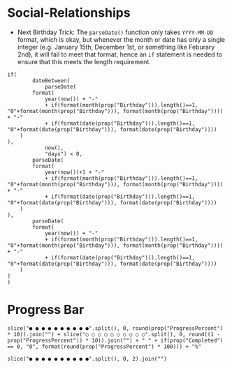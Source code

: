 # Social-Relationships
* Next Birthday
Trick: The `parseDate()` function only takes `YYYY-MM-DD` format, which is okay, but whenever the month or date has only a single integer (e.g. January 15th, December 1st, or something like Feburary 2nd), it will fail to meet that format, hence an `if` statement is needed to ensure that this meets the length requirement.
```
if(
		dateBetween(
			parseDate(
        format(
            year(now()) + "-" 
            + if(format(month(prop("Birthday"))).length()==1, "0"+format(month(prop("Birthday"))), format(month(prop("Birthday")))) + "-" 
            + if(format(date(prop("Birthday"))).length()==1, "0"+format(date(prop("Birthday"))), format(date(prop("Birthday"))))
    )
), 
			now(), 
			"days") < 0,
        parseDate(
        format(
            year(now())+1 + "-" 
            + if(format(month(prop("Birthday"))).length()==1, "0"+format(month(prop("Birthday"))), format(month(prop("Birthday")))) + "-" 
            + if(format(date(prop("Birthday"))).length()==1, "0"+format(date(prop("Birthday"))), format(date(prop("Birthday"))))
    )
),
		parseDate(
        format(
            year(now()) + "-" 
            + if(format(month(prop("Birthday"))).length()==1, "0"+format(month(prop("Birthday"))), format(month(prop("Birthday")))) + "-" 
            + if(format(date(prop("Birthday"))).length()==1, "0"+format(date(prop("Birthday"))), format(date(prop("Birthday"))))
    )
)
)
```

# Progress Bar
```
slice("● ● ● ● ● ● ● ● ● ●".split(), 0, round(prop("ProgressPercent") * 10)).join("") + slice("○ ○ ○ ○ ○ ○ ○ ○ ○ ○".split(), 0, round((1 - prop("ProgressPercent")) * 10)).join("") + " " + if(prop("Completed") == 0, "0", format(round(prop("ProgressPercent") * 100))) + "%"
```

```
slice("● ● ● ● ● ● ● ● ● ●".split(), 0, 2).join("")
```
